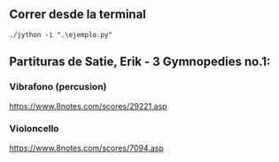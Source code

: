 ## Correr desde la terminal
```{powershell}
./jython -i ".\ejemplo.py"
```

## Partituras de Satie, Erik - 3 Gymnopedies no.1:
### Vibrafono (percusion)

https://www.8notes.com/scores/29221.asp
### Violoncello
https://www.8notes.com/scores/7094.asp

